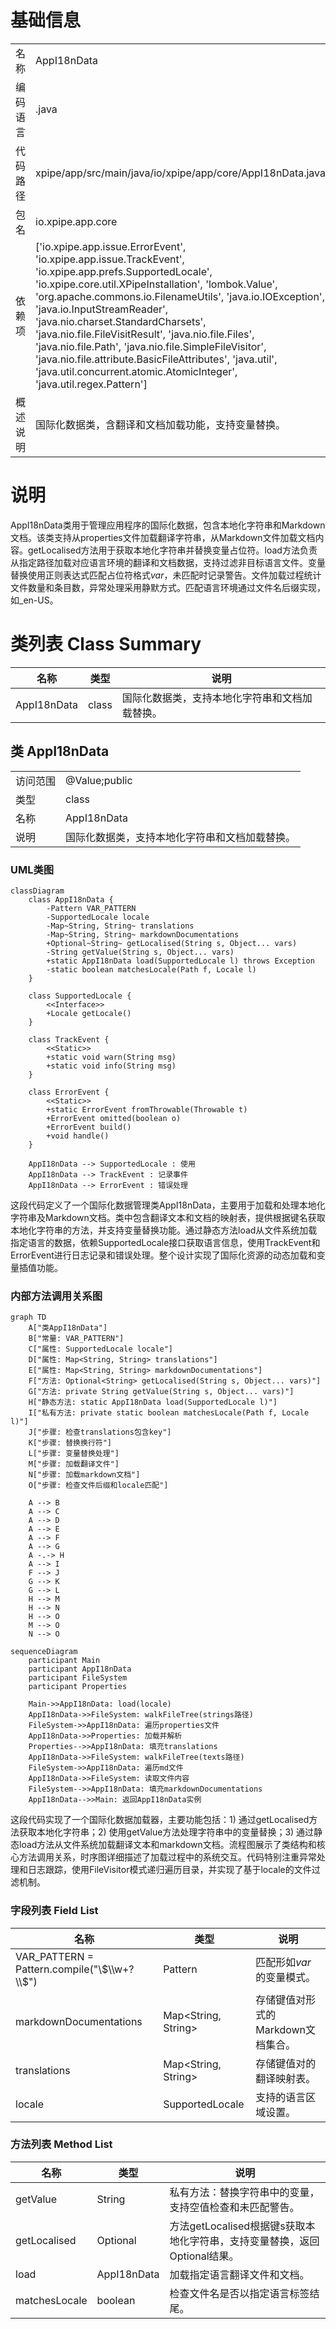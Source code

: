 # 基础信息

|      |      |
|------|------|
| 名称 | AppI18nData |
| 编码语言 | .java |
| 代码路径 | xpipe/app/src/main/java/io/xpipe/app/core/AppI18nData.java |
| 包名 | io.xpipe.app.core |
| 依赖项 | ['io.xpipe.app.issue.ErrorEvent', 'io.xpipe.app.issue.TrackEvent', 'io.xpipe.app.prefs.SupportedLocale', 'io.xpipe.core.util.XPipeInstallation', 'lombok.Value', 'org.apache.commons.io.FilenameUtils', 'java.io.IOException', 'java.io.InputStreamReader', 'java.nio.charset.StandardCharsets', 'java.nio.file.FileVisitResult', 'java.nio.file.Files', 'java.nio.file.Path', 'java.nio.file.SimpleFileVisitor', 'java.nio.file.attribute.BasicFileAttributes', 'java.util', 'java.util.concurrent.atomic.AtomicInteger', 'java.util.regex.Pattern'] |
| 概述说明 | 国际化数据类，含翻译和文档加载功能，支持变量替换。 |

# 说明

AppI18nData类用于管理应用程序的国际化数据，包含本地化字符串和Markdown文档。该类支持从properties文件加载翻译字符串，从Markdown文件加载文档内容。getLocalised方法用于获取本地化字符串并替换变量占位符。load方法负责从指定路径加载对应语言环境的翻译和文档数据，支持过滤非目标语言文件。变量替换使用正则表达式匹配占位符格式$var$，未匹配时记录警告。文件加载过程统计文件数量和条目数，异常处理采用静默方式。匹配语言环境通过文件名后缀实现，如_en-US。

# 类列表 Class Summary

| 名称   | 类型  | 说明 |
|-------|------|-------------|
| AppI18nData | class | 国际化数据类，支持本地化字符串和文档加载替换。 |



## 类 AppI18nData

|      |      |
|------|------|
| 访问范围 | @Value;public |
| 类型 | class |
| 名称 | AppI18nData |
| 说明 | 国际化数据类，支持本地化字符串和文档加载替换。 |


### UML类图

```mermaid
classDiagram
    class AppI18nData {
        -Pattern VAR_PATTERN
        -SupportedLocale locale
        -Map~String, String~ translations
        -Map~String, String~ markdownDocumentations
        +Optional~String~ getLocalised(String s, Object... vars)
        -String getValue(String s, Object... vars)
        +static AppI18nData load(SupportedLocale l) throws Exception
        -static boolean matchesLocale(Path f, Locale l)
    }

    class SupportedLocale {
        <<Interface>>
        +Locale getLocale()
    }

    class TrackEvent {
        <<Static>>
        +static void warn(String msg)
        +static void info(String msg)
    }

    class ErrorEvent {
        <<Static>>
        +static ErrorEvent fromThrowable(Throwable t)
        +ErrorEvent omitted(boolean o)
        +ErrorEvent build()
        +void handle()
    }

    AppI18nData --> SupportedLocale : 使用
    AppI18nData --> TrackEvent : 记录事件
    AppI18nData --> ErrorEvent : 错误处理
```

这段代码定义了一个国际化数据管理类AppI18nData，主要用于加载和处理本地化字符串及Markdown文档。类中包含翻译文本和文档的映射表，提供根据键名获取本地化字符串的方法，并支持变量替换功能。通过静态方法load从文件系统加载指定语言的数据，依赖SupportedLocale接口获取语言信息，使用TrackEvent和ErrorEvent进行日志记录和错误处理。整个设计实现了国际化资源的动态加载和变量插值功能。


### 内部方法调用关系图

```mermaid
graph TD
    A["类AppI18nData"]
    B["常量: VAR_PATTERN"]
    C["属性: SupportedLocale locale"]
    D["属性: Map<String, String> translations"]
    E["属性: Map<String, String> markdownDocumentations"]
    F["方法: Optional<String> getLocalised(String s, Object... vars)"]
    G["方法: private String getValue(String s, Object... vars)"]
    H["静态方法: static AppI18nData load(SupportedLocale l)"]
    I["私有方法: private static boolean matchesLocale(Path f, Locale l)"]
    J["步骤: 检查translations包含key"]
    K["步骤: 替换换行符"]
    L["步骤: 变量替换处理"]
    M["步骤: 加载翻译文件"]
    N["步骤: 加载markdown文档"]
    O["步骤: 检查文件后缀和locale匹配"]

    A --> B
    A --> C
    A --> D
    A --> E
    A --> F
    A --> G
    A -.-> H
    A --> I
    F --> J
    G --> K
    G --> L
    H --> M
    H --> N
    H --> O
    M --> O
    N --> O
```

```mermaid
sequenceDiagram
    participant Main
    participant AppI18nData
    participant FileSystem
    participant Properties

    Main->>AppI18nData: load(locale)
    AppI18nData->>FileSystem: walkFileTree(strings路径)
    FileSystem->>AppI18nData: 遍历properties文件
    AppI18nData->>Properties: 加载并解析
    Properties-->>AppI18nData: 填充translations
    AppI18nData->>FileSystem: walkFileTree(texts路径)
    FileSystem->>AppI18nData: 遍历md文件
    AppI18nData->>FileSystem: 读取文件内容
    FileSystem-->>AppI18nData: 填充markdownDocumentations
    AppI18nData-->>Main: 返回AppI18nData实例
```

这段代码实现了一个国际化数据加载器，主要功能包括：1) 通过getLocalised方法获取本地化字符串；2) 使用getValue方法处理字符串中的变量替换；3) 通过静态load方法从文件系统加载翻译文本和markdown文档。流程图展示了类结构和核心方法调用关系，时序图详细描述了加载过程中的系统交互。代码特别注重异常处理和日志跟踪，使用FileVisitor模式递归遍历目录，并实现了基于locale的文件过滤机制。

### 字段列表 Field List

| 名称  | 类型  | 说明 |
|-------|-------|------|
| VAR_PATTERN = Pattern.compile("\\$\\w+?\\$") | Pattern | 匹配形如$var$的变量模式。 |
| markdownDocumentations | Map<String, String> | 存储键值对形式的Markdown文档集合。 |
| translations | Map<String, String> | 存储键值对的翻译映射表。 |
| locale | SupportedLocale | 支持的语言区域设置。 |

### 方法列表 Method List

| 名称  | 类型  | 说明 |
|-------|-------|------|
| getValue | String | 私有方法：替换字符串中的变量，支持空值检查和未匹配警告。 |
| getLocalised | Optional<String> | 方法getLocalised根据键s获取本地化字符串，支持变量替换，返回Optional结果。 |
| load | AppI18nData | 加载指定语言翻译文件和文档。 |
| matchesLocale | boolean | 检查文件名是否以指定语言标签结尾。 |





